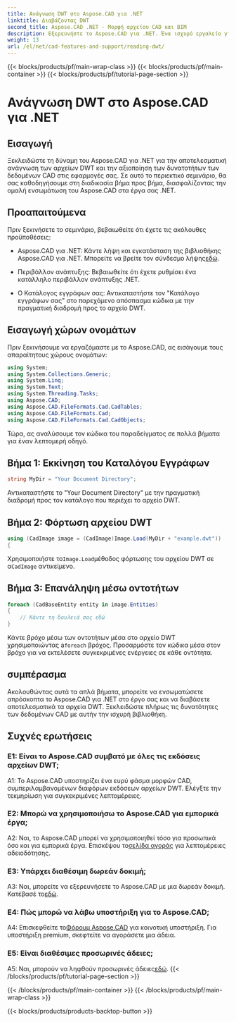 ```yaml
---
title: Ανάγνωση DWT στο Aspose.CAD για .NET
linktitle: Διαβάζοντας DWT
second_title: Aspose.CAD .NET - Μορφή αρχείου CAD και BIM
description: Εξερευνήστε το Aspose.CAD για .NET. Ένα ισχυρό εργαλείο για την ανάγνωση αρχείων DWT χωρίς κόπο. Ενισχύστε την ενσωμάτωση δεδομένων CAD με το φιλικό προς τον χρήστη σεμινάριο.
weight: 13
url: /el/net/cad-features-and-support/reading-dwt/
---
```


{{< blocks/products/pf/main-wrap-class >}}
{{< blocks/products/pf/main-container >}}
{{< blocks/products/pf/tutorial-page-section >}}

# Ανάγνωση DWT στο Aspose.CAD για .NET

## Εισαγωγή

Ξεκλειδώστε τη δύναμη του Aspose.CAD για .NET για την αποτελεσματική ανάγνωση των αρχείων DWT και την αξιοποίηση των δυνατοτήτων των δεδομένων CAD στις εφαρμογές σας. Σε αυτό το περιεκτικό σεμινάριο, θα σας καθοδηγήσουμε στη διαδικασία βήμα προς βήμα, διασφαλίζοντας την ομαλή ενσωμάτωση του Aspose.CAD στα έργα σας .NET.

## Προαπαιτούμενα

Πριν ξεκινήσετε το σεμινάριο, βεβαιωθείτε ότι έχετε τις ακόλουθες προϋποθέσεις:

-  Aspose.CAD για .NET: Κάντε λήψη και εγκατάσταση της βιβλιοθήκης Aspose.CAD για .NET. Μπορείτε να βρείτε τον σύνδεσμο λήψης[εδώ](https://releases.aspose.com/cad/net/).

- Περιβάλλον ανάπτυξης: Βεβαιωθείτε ότι έχετε ρυθμίσει ένα κατάλληλο περιβάλλον ανάπτυξης .NET.

- Ο Κατάλογος εγγράφων σας: Αντικαταστήστε τον "Κατάλογο εγγράφων σας" στο παρεχόμενο απόσπασμα κώδικα με την πραγματική διαδρομή προς το αρχείο DWT.

## Εισαγωγή χώρων ονομάτων

Πριν ξεκινήσουμε να εργαζόμαστε με το Aspose.CAD, ας εισάγουμε τους απαραίτητους χώρους ονομάτων:

```csharp
using System;
using System.Collections.Generic;
using System.Linq;
using System.Text;
using System.Threading.Tasks;
using Aspose.CAD;
using Aspose.CAD.FileFormats.Cad.CadTables;
using Aspose.CAD.FileFormats.Cad;
using Aspose.CAD.FileFormats.Cad.CadObjects;
```

Τώρα, ας αναλύσουμε τον κώδικα του παραδείγματος σε πολλά βήματα για έναν λεπτομερή οδηγό.

## Βήμα 1: Εκκίνηση του Καταλόγου Εγγράφων

```csharp
string MyDir = "Your Document Directory";
```

Αντικαταστήστε το "Your Document Directory" με την πραγματική διαδρομή προς τον κατάλογο που περιέχει το αρχείο DWT.

## Βήμα 2: Φόρτωση αρχείου DWT

```csharp
using (CadImage image = (CadImage)Image.Load(MyDir + "example.dwt"))
{
```

 Χρησιμοποιήστε το`Image.Load`μέθοδος φόρτωσης του αρχείου DWT σε α`CadImage` αντικείμενο.

## Βήμα 3: Επανάληψη μέσω οντοτήτων

```csharp
foreach (CadBaseEntity entity in image.Entities)
{
    // Κάντε τη δουλειά σας εδώ
}
```

 Κάντε βρόχο μέσω των οντοτήτων μέσα στο αρχείο DWT χρησιμοποιώντας a`foreach` βρόχος. Προσαρμόστε τον κώδικα μέσα στον βρόχο για να εκτελέσετε συγκεκριμένες ενέργειες σε κάθε οντότητα.

## συμπέρασμα

Ακολουθώντας αυτά τα απλά βήματα, μπορείτε να ενσωματώσετε απρόσκοπτα το Aspose.CAD για .NET στο έργο σας και να διαβάσετε αποτελεσματικά τα αρχεία DWT. Ξεκλειδώστε πλήρως τις δυνατότητες των δεδομένων CAD με αυτήν την ισχυρή βιβλιοθήκη.

## Συχνές ερωτήσεις

### Ε1: Είναι το Aspose.CAD συμβατό με όλες τις εκδόσεις αρχείων DWT;

A1: Το Aspose.CAD υποστηρίζει ένα ευρύ φάσμα μορφών CAD, συμπεριλαμβανομένων διαφόρων εκδόσεων αρχείων DWT. Ελέγξτε την τεκμηρίωση για συγκεκριμένες λεπτομέρειες.

### Ε2: Μπορώ να χρησιμοποιήσω το Aspose.CAD για εμπορικά έργα;

 A2: Ναι, το Aspose.CAD μπορεί να χρησιμοποιηθεί τόσο για προσωπικά όσο και για εμπορικά έργα. Επισκέψου το[σελίδα αγοράς](https://purchase.aspose.com/buy) για λεπτομέρειες αδειοδότησης.

### Ε3: Υπάρχει διαθέσιμη δωρεάν δοκιμή;

 A3: Ναι, μπορείτε να εξερευνήσετε το Aspose.CAD με μια δωρεάν δοκιμή. Κατέβασέ το[εδώ](https://releases.aspose.com/).

### Ε4: Πώς μπορώ να λάβω υποστήριξη για το Aspose.CAD;

 A4: Επισκεφθείτε το[Φόρουμ Aspose.CAD](https://forum.aspose.com/c/cad/19) για κοινοτική υποστήριξη. Για υποστήριξη premium, σκεφτείτε να αγοράσετε μια άδεια.

### Ε5: Είναι διαθέσιμες προσωρινές άδειες;

 A5: Ναι, μπορούν να ληφθούν προσωρινές άδειες[εδώ](https://purchase.aspose.com/temporary-license/).
{{< /blocks/products/pf/tutorial-page-section >}}

{{< /blocks/products/pf/main-container >}}
{{< /blocks/products/pf/main-wrap-class >}}

{{< blocks/products/products-backtop-button >}}
